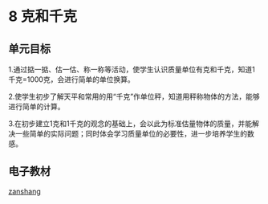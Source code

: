 # 8 克和千克

## 单元目标

1.通过掂一掂、估一估、称一称等活动，使学生认识质量单位有克和千克，知道1千克=1000克，会进行简单的单位换算。

2.使学生初步了解天平和常用的用“千克”作单位秤，知道用秤称物体的方法，能够进行简单的计算。

3.在初步建立1克和1千克的观念的基础上，会以此为标准估量物体的质量，并能解决一些简单的实际问题；同时体会学习质量单位的必要性，进一步培养学生的数感。

## 电子教材

<Epep grade="xxsx2b" :pep="1221001202131" :pages="98" :paged="105" ></Epep>

[zanshang](../res/zanshang.md ':include')
